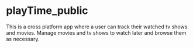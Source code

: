 # playTime_public
This is a cross platform app where a user can track their watched tv shows and movies. Manage movies and tv shows to watch later and browse them as necessary.
